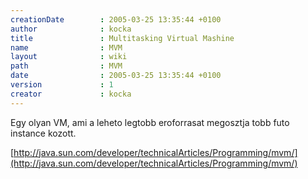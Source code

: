 ```yaml
---
creationDate        : 2005-03-25 13:35:44 +0100 
author              : kocka 
title               : Multitasking Virtual Mashine 
name                : MVM 
layout              : wiki 
path                : MVM 
date                : 2005-03-25 13:35:44 +0100 
version             : 1 
creator             : kocka 
---
```

Egy olyan VM, ami a leheto legtobb eroforrasat megosztja tobb futo instance kozott.

[http://java.sun.com/developer/technicalArticles/Programming/mvm/](http://java.sun.com/developer/technicalArticles/Programming/mvm/)
